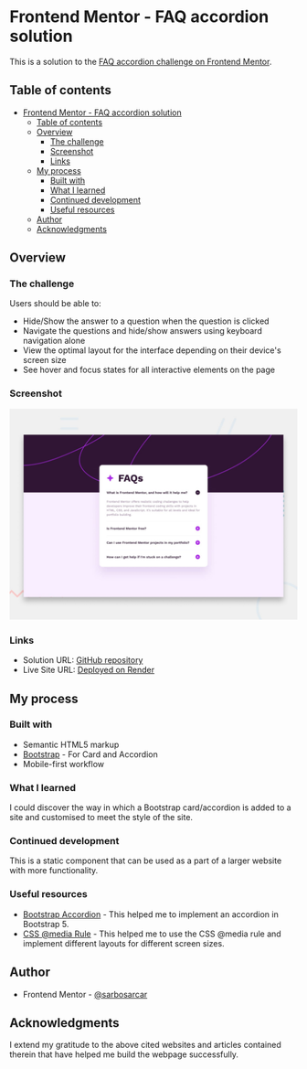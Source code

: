 # Frontend Mentor - FAQ accordion solution

This is a solution to the [FAQ accordion challenge on Frontend Mentor](https://www.frontendmentor.io/challenges/faq-accordion-wyfFdeBwBz).

## Table of contents

- [Frontend Mentor - FAQ accordion solution](#frontend-mentor---faq-accordion-solution)
  - [Table of contents](#table-of-contents)
  - [Overview](#overview)
    - [The challenge](#the-challenge)
    - [Screenshot](#screenshot)
    - [Links](#links)
  - [My process](#my-process)
    - [Built with](#built-with)
    - [What I learned](#what-i-learned)
    - [Continued development](#continued-development)
    - [Useful resources](#useful-resources)
  - [Author](#author)
  - [Acknowledgments](#acknowledgments)


## Overview

### The challenge

Users should be able to:

- Hide/Show the answer to a question when the question is clicked
- Navigate the questions and hide/show answers using keyboard navigation alone
- View the optimal layout for the interface depending on their device's screen size
- See hover and focus states for all interactive elements on the page

### Screenshot

![](./assets/../design/desktop-preview.jpg)

### Links

- Solution URL: [GitHub repository](https://github.com/sarcarsarbo/Bootstrap-Accordion)
- Live Site URL: [Deployed on Render](https://bootstrap-accordion.onrender.com/)

## My process

### Built with

- Semantic HTML5 markup
- [Bootstrap](https://getbootstrap.com/) - For Card and Accordion
- Mobile-first workflow


### What I learned

I could discover the way in which a Bootstrap card/accordion is added to a site and customised to meet the style of the site.

### Continued development

This is a static component that can be used as a part of a larger website with more functionality.

### Useful resources

- [Bootstrap Accordion](https://getbootstrap.com/docs/5.3/components/accordion/) - This helped me to implement an accordion in Bootstrap 5.
- [CSS @media Rule](https://developer.mozilla.org/en-US/docs/Web/CSS/@media) - This helped me to use the CSS @media rule and implement different layouts for different screen sizes.

## Author

- Frontend Mentor - [@sarbosarcar](https://www.frontendmentor.io/profile/sarbosarcar)

## Acknowledgments

I extend my gratitude to the above cited websites and articles contained therein that have helped me build the webpage successfully.